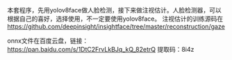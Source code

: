 本套程序，先用yolov8face做人脸检测，接下来做注视估计。人脸检测器，可以根据自己的喜好，选择使用，不一定要使用yolov8face。
注视估计的训练源码在 https://github.com/deepinsight/insightface/tree/master/reconstruction/gaze

onnx文件在百度云盘，链接：https://pan.baidu.com/s/1DtC2FrvLkBJq_kQ_82etrQ 
提取码：8i4z

